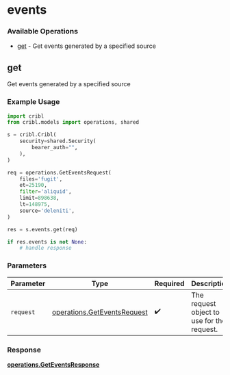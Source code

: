 # events

### Available Operations

* [get](#get) - Get events generated by a specified source

## get

Get events generated by a specified source

### Example Usage

```python
import cribl
from cribl.models import operations, shared

s = cribl.Cribl(
    security=shared.Security(
        bearer_auth="",
    ),
)

req = operations.GetEventsRequest(
    files='fugit',
    et=25190,
    filter='aliquid',
    limit=898638,
    lt=148975,
    source='deleniti',
)

res = s.events.get(req)

if res.events is not None:
    # handle response
```

### Parameters

| Parameter                                                                  | Type                                                                       | Required                                                                   | Description                                                                |
| -------------------------------------------------------------------------- | -------------------------------------------------------------------------- | -------------------------------------------------------------------------- | -------------------------------------------------------------------------- |
| `request`                                                                  | [operations.GetEventsRequest](../../models/operations/geteventsrequest.md) | :heavy_check_mark:                                                         | The request object to use for the request.                                 |


### Response

**[operations.GetEventsResponse](../../models/operations/geteventsresponse.md)**

